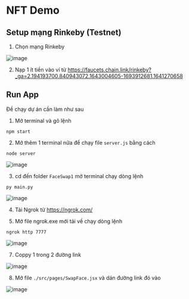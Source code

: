 # NFT Demo

## Setup mạng Rinkeby (Testnet)
1. Chọn mạng Rinkeby

![image](https://user-images.githubusercontent.com/68543789/150730786-73c38b9b-6b21-4668-ba19-eadc66d917f2.png)

2. Nạp 1 ít tiền vào ví từ https://faucets.chain.link/rinkeby?_ga=2.194193700.840943072.1643004605-1693912681.1641270658




## Run App

Đề chạy dự án cần làm như sau
1. Mở terminal và gõ lệnh

`npm start` 

2. Mở thêm 1 terminal nữa để chạy file `server.js` bằng cách

`node server`

![image](https://user-images.githubusercontent.com/68543789/150733579-7f89c575-87bf-4df2-b885-3b6a06ea9675.png)

3. cd đến folder `FaceSwap1` mở terminal chạy dòng lệnh

`py main.py`

![image](https://user-images.githubusercontent.com/68543789/154924065-d02b102e-b0f8-4546-8a62-d6e85960a8b7.png)


4. Tải Ngrok từ https://ngrok.com/

6. Mở file ngrok.exe mới tải về chạy dòng lệnh

`ngrok http 7777`

![image](https://user-images.githubusercontent.com/68543789/154924264-8282a97d-5804-48df-ba51-9e09cb765027.png)

7. Coppy 1 trong 2 đường link

![image](https://user-images.githubusercontent.com/68543789/154924344-16ff1395-c8a6-4af4-94c5-469bdaac97ca.png)

8. Mở file `./src/pages/SwapFace.jsx` và dán đường link đó vào

![image](https://user-images.githubusercontent.com/68543789/154924505-3eb3d710-6426-46c3-93c9-20abd5c3c48f.png)
